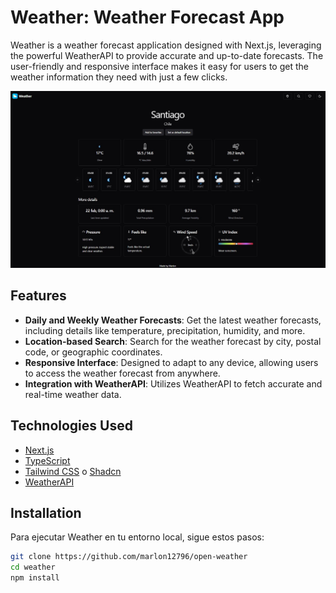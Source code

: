 # Weather: Weather Forecast App

Weather is a weather forecast application designed with Next.js, leveraging the powerful WeatherAPI to provide accurate and up-to-date forecasts. The user-friendly and responsive interface makes it easy for users to get the weather information they need with just a few clicks.

![Screenshot](./images/weather.jpg)

## Features

- **Daily and Weekly Weather Forecasts**: Get the latest weather forecasts, including details like temperature, precipitation, humidity, and more.
- **Location-based Search**: Search for the weather forecast by city, postal code, or geographic coordinates.
- **Responsive Interface**: Designed to adapt to any device, allowing users to access the weather forecast from anywhere.
- **Integration with WeatherAPI**: Utilizes WeatherAPI to fetch accurate and real-time weather data.

## Technologies Used

- [Next.js](https://nextjs.org/)
- [TypeScript](https://www.typescriptlang.org/)
- [Tailwind CSS](https://tailwindcss.com/) o [Shadcn](https://ui.shadcn.com/)
- [WeatherAPI](https://rapidapi.com/weatherapi/api/weatherapi-com)

## Installation

Para ejecutar Weather en tu entorno local, sigue estos pasos:

```sh
git clone https://github.com/marlon12796/open-weather
cd weather
npm install
```
